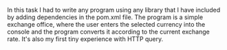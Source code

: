 In this task I had to write any program using any library that I have included by adding dependencies in the pom.xml file.
The program is a simple exchange office, where the user enters the selected currency into the console and the program converts it according to the current exchange rate.
It's also my first tiny experience with HTTP query.

